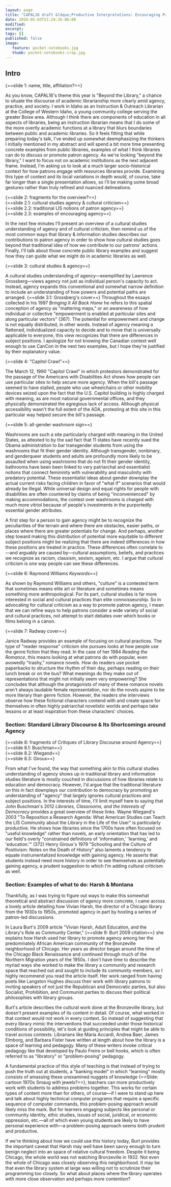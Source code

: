 ```yaml
---
layout: page
title: "CAPAL16 draft &ldquo;Productive Interpretations: Encouraging Patron Agency through Cultural Criticism&rdquo;"
date: 2016-05-03T21:24:35-06:00
modified:
excerpt:
tags: []
published: false
image:
   feature: pocket-notebooks.jpg
   thumb: pocket-notebooks-crop.jpg
---
```

<!-- 
Target word count:   

250 words per page, 7-8 pages for 15-20 minutes;  
= 1,750 words   

-->   

## Intro  

{==slide 1: name, title, affiliation?==}

As you know, CAPAL16's theme this year is "Beyond the Library," a chance to situate the discourse of academic librarianship more clearly amid agency, practice, and society. I work in Idaho as an Instruction & Outreach Librarian at the College of Western Idaho, a young community college serving the greater Boise area. Although I think there are components of education in all aspects of libraries, being an instruction librarian means that I do some of the more overtly academic functions at a library that blurs boundaries between public and academic libraries. So it feels fitting that while preparing today's talk, I've ended up somewhat deemphasizing the thinkers I initially mentioned in my abstract and will spend a bit more time presenting concrete examples from public libraries, examples of what I think libraries can do to discuss or promote patron agency. As we're looking "beyond the library," I want to focus not on academic institutions as the next adjacent frame. Instead, I'm asking us to look at a much larger socio-historical context for how patrons engage with resources libraries provide. Examining this type of context and its local variations in depth would, of course, take far longer than a single presentation allows, so I'll be making some broad gestures rather than truly refined and nuanced delineations.   

{==slide 2: fragments for the overview?==}  
{==slide 2.1: cultural studies agency & cultural criticism==}  
{==slide 2.2: traditional LIS notions of patron agency==}  
{==slide 2.3: examples of encouraging agency==}  

In the next few minutes I'll present an overview of a cultural studies understanding of agency and of cultural criticism, then remind us of the most common ways that library & information studies describes our contributions to patron agency in order to show how cultural studies goes beyond that traditional idea of how we contribute to our patrons' actions. Finally, I'll talk about those concrete public library examples and suggest how they can guide what we might do in academic libraries as well.  

{==slide 3: cultural studies & agency==}   

A cultural studies understanding of agency—exemplified by Lawrence Grossberg—views agency not just as individual person's capacity to act. Instead, agency expands this conventional and somewhat narrow definition to include an understanding of how powers and potential paths are arranged. {==slide 3.1: Grossberg's cover==} Throughout the essays collected in his 1997 _Bringing It All Back Home_ he refers to this spatial conception of agency as "mattering maps," or an awareness of how individual or collective "empowerment is enabled at particular sites and along particular vectors" (367). The potential for empowerment and change is not equally distributed, in other words. Instead of agency meaning a flattened, individualized capacity to decide and to move that is universally applicable to everyone, this view recognizes that there are differences in subject positions. I apologize for not knowing the Canadian context well enough to use CanCon in the next two examples, but I hope they're justified by their explanatory value.    

{==slide 4: "Capitol Crawl"==}

The March 12, 1990 "Capitol Crawl" in which protestors demonstrated for the passage of the Americans with Disabilities Act shows how people can use particular sites to help secure more agency. When the bill's passage seemed to have stalled, people who use wheelchairs or other mobility devices seized upon the fact that the U.S. Capitol building is highly charged with meaning, as are most national governmental offices, and they physically demonstrated the egregious lack of access. Although physical accessibility wasn't the full extent of the ADA, protesting at this site in this particular way helped secure the bill's passage.    

{==slide 5: all-gender washroom sign==}

Washrooms are such a site particularly charged with meaning in the United States, as attested to by the sad fact that 11 states have recently sued the Obama administration to bar transgender students from using the washrooms that fit their gender identity. Although transgender, nonbinary, and genderqueer students and adults are profoundly more likely to be assaulted when using washrooms that do not fit their gender identity, bathrooms have been been linked to very patriarchal and essentialist notions that connect femininity with vulnerability and masculinity with predatory potential. These essentialist ideas about gender downplay the actual current risks facing children in favor of "what if" scenarios that would already be illegal. While universal design and equal rights for people with disabilities are often countered by claims of being "inconvenienced" by making accommodations, the contest over washrooms is charged with much more vitriol because of people's investments in the purportedly essential gender attributes.        

A first step for a person to gain agency might be to recognize the peculiarities of the terrain and where there are obstacles, easier paths, or places where there are greater potentials for change. And perhaps, another step toward making this distribution of potential more equitable to different subject positions might be realizing that there are indeed differences in how these positions are treated in practice. These differences often correlate to—and arguably are caused by—cultural assumptions, beliefs, and practices we recognize as racism, classism, sexism, ageism, etc. I argue that cultural criticism is one way people can see these differences.  

{==slide 6: Raymond Williams _Keywords_==}

As shown by Raymond Williams and others, "culture" is a contested term that sometimes means elite art or literature and sometimes means something more anthropological. For its part, cultural studies is far more interested in social and cultural practices than elite connoisseurship. So in advocating for cultural criticism as a way to promote patron agency, I mean that we can refine ways to help patrons consider a wide variety of social and cultural practices, not attempt to start debates over which books or films belong in a canon.   

{==slide 7: Radway cover==}

Janice Radway provides an example of focusing on cultural practices. The type of "reader response" criticism she pursues looks at how people use the genre fiction that they read. In the case of her 1984 _Reading the Romance_, this means looking at what patrons do with popular, even avowedly "trashy," romance novels. How do readers use pocket paperbacks to structure the rhythm of their day, perhaps reading on their lunch break or on the bus? What meanings do they make out of representations that might not initially seem very empowering? She concludes that although the protagonists of many of these romance novels aren't always laudable female representation, nor do the novels aspire to be more literary than genre fiction. However, the readers she interviews observe how these fictional characters contend with and create space for themselves in often highly patriarchal novelistic worlds and perhaps take lessons or at least inspiration from these characters' choices.   

### Section: Standard Library Discourse & Its Shortcomings around Agency  

{==slide 8: fragments of Critiques of Library Discourse around Agency==}  
{==slide 8.1: Buschman==}  
{==slide 8.2: Wiegand==}  
{==slide 8.3: Giroux==}  

From what I've found, the way that something akin to this cultural studies understanding of agency shows up in traditional library and information studies literature is mostly couched in discussions of how libraries relate to education and democracy. However, I'd argue that the traditional literature on this in fact downplays our contribution to democracy by promoting an understanding of "agency" that largely ignores cultural practices and subject positions. In the interests of time, I'll limit myself here to saying that John Buschman's 2012 _Libraries, Classrooms, and the Interests of Democracy_ provides a great overview of these links. Wayne Wiegand's 2003 "To Reposition a Research Agenda: What American Studies can Teach the LIS Community about the Library in the Life of the User" is particularly productive. He shows how libraries since the 1700s have often focused on "useful knowledge" rather than novels, an early orientation that has led to our field's overly "constrained definitions of 'information,' 'learning,' and 'education.'" (372)  Henry Giroux's 1979 "Schooling and the Culture of Positivism: Notes on the Death of History" also laments a tendency to equate instrumentalized knowledge with gaining agency. He asserts that students instead need more history in order to see themselves as potentially gaining agency, a prudent suggestion to which I'm adding cultural criticism as well.   

### Section: Examples of what to do: Harsh & Montana   

Thankfully, as I was trying to figure out ways to make this somewhat theoretical and abstract discussion of agency more concrete, I came across a lovely article detailing how Vivian Harsh, the director of a Chicago library from the 1930s to 1950s, promoted agency in part by hosting a series of patron-led discussions.  

In Laura Burt's 2009 article "Vivian Harsh, Adult Education, and the Library's Role as Community Center," {==slide 9: Burt 2009 citation==} she explains how Harsh used her library to promote agency among her the predominately African American community of the Bronzeville neighborhood of Chicago. Her years as director began around the time of the Chicago Black Renaissance and continued through much of the Northern Migration years of the 1950s. I don't have time to describe the myriad ways she worked to make the library a community and research space that reached out and sought to include its community members, so I highly recommend you read the article itself. Her work ranged from having poets like Langston Hughes discuss their work with library patrons to inviting speakers of not just the Republican and Democratic parties, but also Socialist, Prohibition, and Communist parties to discuss their political philosophies with library groups.     

Burt's article describes the cultural work done at the Bronzeville library, but doesn't present examples of its content in detail. Of course, what worked in that context would not work in every context. So instead of suggesting that every library mimic the interventions that succeeded under those historical conditions of possibility, let's look at guiding principles that might be able to travel across contexts. Librarians like Maria Accardi, Andrea Baer, James Elmborg, and Barbara Fister have written at length about how the library is a space of learning and pedagogy. Many of these writers invoke critical pedagogy like that developed by Paulo Freire or bell hooks, which is often referred to as "libratory" or "problem-posing" pedagogy.   

A fundamental practice of this style of teaching is that instead of trying to push the truth out at students, a "banking model" in which "learning" mostly consists of amassing these unexamined nuggets of knowledge {==Slide: cartoon 1970s Smaug with jewels?==}, teachers can more productively work with students to address problems together. This works for certain types of content more than for others, of course—if I were to stand up here and talk about highly technical computer programs that require a specific sequence of computer commands, this problem-posing approach would likely miss the mark. But for learners engaging subjects like personal or community identity, ethic studies, issues of social, juridical, or economic oppression, etc.—all of which even young students are likely to have personal experience with—a problem-posing approach seems both prudent and productive.       

If we're thinking about how we could use this history today, Burt provides the important caveat that Harsh may well have been savvy enough to turn benign neglect into an space of relative cultural freedom. Despite it being Chicago, the whole world was not watching Bronzeville in 1932. Not even the whole of Chicago was closely observing this neighborhood. It may be that even the library system at large was willing not to scrutinize their programming too closely. So what about places where the library operates with more close observation and perhaps more contention?   
